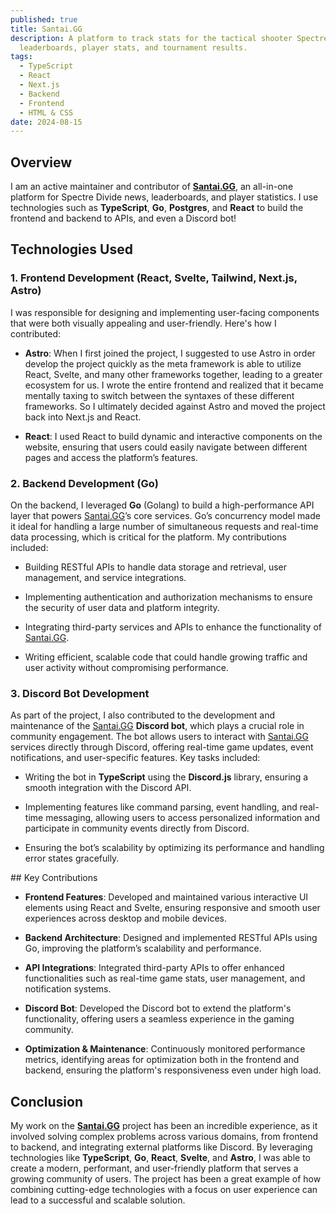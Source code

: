 ```yaml
---
published: true
title: Santai.GG
description: A platform to track stats for the tactical shooter Spectre Divide -
  leaderboards, player stats, and tournament results.
tags:
  - TypeScript
  - React
  - Next.js
  - Backend
  - Frontend
  - HTML & CSS
date: 2024-08-15
---
```

## Overview

I am an active maintainer and contributor of [**Santai.GG**](http://Santai.GG), an all-in-one platform for Spectre Divide news, leaderboards, and player statistics. I use technologies such as **TypeScript**, **Go**, **Postgres**, and **React** to build the frontend and backend to APIs, and even a Discord bot!

## Technologies Used

### 1\. **Frontend Development (React, Svelte, Tailwind, Next.js, Astro)**

I was responsible for designing and implementing user-facing components that were both visually appealing and user-friendly. Here's how I contributed:

*   **Astro**: When I first joined the project, I suggested to use Astro in order develop the project quickly as the meta framework is able to utilize React, Svelte, and many other frameworks together, leading to a greater ecosystem for us. I wrote the entire frontend and realized that it became mentally taxing to switch between the syntaxes of these different frameworks. So I ultimately decided against Astro and moved the project back into Next.js and React.
    

*   **React**: I used React to build dynamic and interactive components on the website, ensuring that users could easily navigate between different pages and access the platform’s features.
    

### 2\. **Backend Development (Go)**

On the backend, I leveraged **Go** (Golang) to build a high-performance API layer that powers [Santai.GG](http://Santai.GG)’s core services. Go’s concurrency model made it ideal for handling a large number of simultaneous requests and real-time data processing, which is critical for the platform. My contributions included:

*   Building RESTful APIs to handle data storage and retrieval, user management, and service integrations.
    
*   Implementing authentication and authorization mechanisms to ensure the security of user data and platform integrity.
    
*   Integrating third-party services and APIs to enhance the functionality of [Santai.GG](http://Santai.GG).
    
*   Writing efficient, scalable code that could handle growing traffic and user activity without compromising performance.
    

### 3\. **Discord Bot Development**

As part of the project, I also contributed to the development and maintenance of the [Santai.GG](http://Santai.GG) **Discord bot**, which plays a crucial role in community engagement. The bot allows users to interact with [Santai.GG](http://Santai.GG) services directly through Discord, offering real-time game updates, event notifications, and user-specific features. Key tasks included:

*   Writing the bot in **TypeScript** using the **Discord.js** library, ensuring a smooth integration with the Discord API.
    
*   Implementing features like command parsing, event handling, and real-time messaging, allowing users to access personalized information and participate in community events directly from Discord.
    
*   Ensuring the bot’s scalability by optimizing its performance and handling error states gracefully.
    

\## Key Contributions

*   **Frontend Features**: Developed and maintained various interactive UI elements using React and Svelte, ensuring responsive and smooth user experiences across desktop and mobile devices.
    
*   **Backend Architecture**: Designed and implemented RESTful APIs using Go, improving the platform’s scalability and performance.
    
*   **API Integrations**: Integrated third-party APIs to offer enhanced functionalities such as real-time game stats, user management, and notification systems.
    
*   **Discord Bot**: Developed the Discord bot to extend the platform's functionality, offering users a seamless experience in the gaming community.
    
*   **Optimization & Maintenance**: Continuously monitored performance metrics, identifying areas for optimization both in the frontend and backend, ensuring the platform's responsiveness even under high load.
    

## Conclusion

My work on the [**Santai.GG**](http://Santai.GG) project has been an incredible experience, as it involved solving complex problems across various domains, from frontend to backend, and integrating external platforms like Discord. By leveraging technologies like **TypeScript**, **Go**, **React**, **Svelte**, and **Astro**, I was able to create a modern, performant, and user-friendly platform that serves a growing community of users. The project has been a great example of how combining cutting-edge technologies with a focus on user experience can lead to a successful and scalable solution.